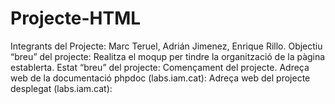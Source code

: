 # Projecte-HTML
Integrants del Projecte: Marc Teruel, Adrián Jimenez, Enrique Rillo.
Objectiu “breu” del projecte: Realitza el moqup per tindre la organització de la pàgina establerta. 
Estat “breu” del projecte: Començament del projecte.
Adreça web de la documentació phpdoc (labs.iam.cat):
Adreça web del projecte desplegat (labs.iam.cat):

